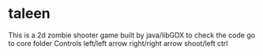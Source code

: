 # taleen
 This is a 2d zombie shooter game built by java/libGDX
 to check the code go to core folder
 Controls left/left arrow
          right/right arrow
          shoot/left ctrl
